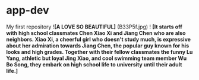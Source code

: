 # app-dev
My first repository
!**[A LOVE SO BEAUTIFUL]** (B33P5f.jpg)
! **[It starts off with high school classmates Chen Xiao Xi and Jiang Chen who are also neighbors. Xiao Xi, a cheerful girl who doesn't study much, is expressive about her admiration towards Jiang Chen, the popular guy known for his looks and high grades. Together with their fellow classmates the funny Lu Yang, athletic but loyal Jing Xiao, and cool swimming team member Wu Bo Song, they embark on high school life to university until their adult life.]**
